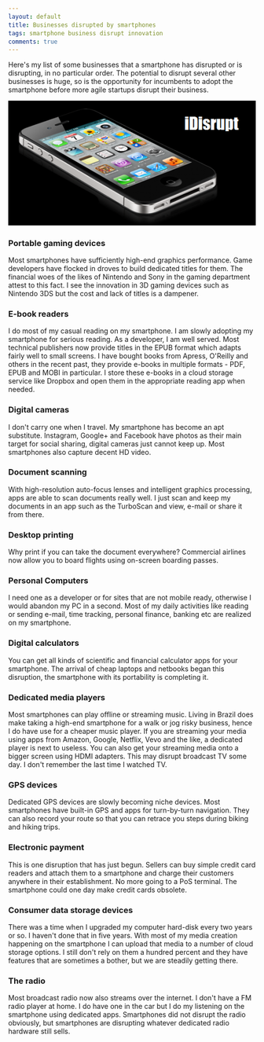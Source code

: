 ```yaml
---
layout: default
title: Businesses disrupted by smartphones
tags: smartphone business disrupt innovation
comments: true
---
```


Here's my list of some businesses that a smartphone has disrupted or is disrupting, in no particular order.  The potential to disrupt several other businesses is huge, so is the opportunity for incumbents to adopt the smartphone before more agile startups disrupt their business.

![iPhone](/assets/img/iphone-idisrupt.png)

### Portable gaming devices

Most smartphones have sufficiently high-end graphics performance. Game developers have flocked in droves to build dedicated titles for them. The financial woes of the likes of Nintendo and Sony in the gaming department attest to this fact. I see the innovation in 3D gaming devices such as Nintendo 3DS but the cost and lack of titles is a dampener.

### E-book readers

I do most of my casual reading on my smartphone. I am slowly adopting my smartphone for serious reading. As a developer, I am well served. Most technical publishers now provide titles in the EPUB format which adapts fairly well to small screens. I have bought books from Apress, O'Reilly and others in the recent past, they provide e-books in multiple formats - PDF, EPUB and MOBI in particular. I store these e-books in a cloud storage service like Dropbox and open them in the appropriate reading app when needed.

### Digital cameras

I don't carry one when I travel. My smartphone has become an apt substitute. Instagram, Google+ and Facebook have photos as their main target for social sharing, digital cameras just cannot keep up. Most smartphones also capture decent HD video.

### Document scanning

With high-resolution auto-focus lenses and intelligent graphics processing, apps are able to scan documents really well. I just scan and keep my documents in an app such as the TurboScan and view, e-mail or share it from there.

### Desktop printing

Why print if you can take the document everywhere? Commercial airlines now allow you to board flights using on-screen boarding passes.

### Personal Computers

I need one as a developer or for sites that are not mobile ready, otherwise I would abandon my PC in a second. Most of my daily activities like reading or sending e-mail, time tracking, personal finance, banking etc are realized on my smartphone.

### Digital calculators

You can get all kinds of scientific and financial calculator apps for your smartphone. The arrival of cheap laptops and netbooks began this disruption, the smartphone with its portability is completing it.

### Dedicated media players

Most smartphones can play offline or streaming music. Living in Brazil does make taking a high-end smartphone for a walk or jog risky business, hence I do have use for a cheaper music player. If you are streaming your media using apps from Amazon, Google, Netflix, Vevo and the like, a dedicated player is next to useless. You can also get your streaming media onto a bigger screen using HDMI adapters. This may disrupt broadcast TV some day. I don't remember the last time I watched TV.

### GPS devices

Dedicated GPS devices are slowly becoming niche devices. Most smartphones have built-in GPS and apps for turn-by-turn navigation. They can also record your route so that you can retrace you steps during biking and hiking trips.

### Electronic payment

This is one disruption that has just begun. Sellers can buy simple credit card readers and attach them to a smartphone and charge their customers anywhere in their establishment. No more going to a PoS terminal. The smartphone could one day make credit cards obsolete.

### Consumer data storage devices

There was a time when I upgraded my computer hard-disk every two years or so. I haven't done that in five years. With most of my media creation happening on the smartphone I can upload that media to a number of cloud storage options. I still don't rely on them a hundred percent and they have features that are sometimes a bother, but we are steadily getting there.

### The radio

Most broadcast radio now also streams over the internet. I don't have a FM radio player at home. I do have one in the car but I do my listening on the smartphone using dedicated apps. Smartphones did not disrupt the radio obviously, but smartphones are disrupting whatever dedicated radio hardware still sells.
